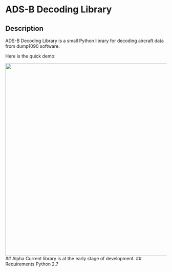 # ADS-B Decoding Library
## Description
ADS-B Decoding Library is a small Python library for decoding aircraft data from dump1090 software.

Here is the quick demo:

<a href="https://asciinema.org/a/dnt24hho7tryn7759gvja8gwk" target="_blank">
<img src="https://asciinema.org/a/dnt24hho7tryn7759gvja8gwk.png" width="600"/>
</a>
## Alpha
Current library is at the early stage of development.
## Requirements
Python 2.7
